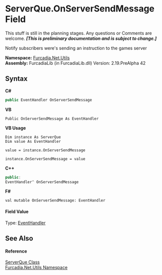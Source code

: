 # ServerQue.OnServerSendMessage Field
This stuff is still in the planning stages. Any questions or Comments are welcome. _**\[This is preliminary documentation and is subject to change.\]**_

Notify subscribers were's sending an instruction to the games server

**Namespace:**&nbsp;<a href="N_Furcadia_Net_Utils">Furcadia.Net.Utils</a><br />**Assembly:**&nbsp;FurcadiaLib (in FurcadiaLib.dll) Version: 2.19.PreAlpha 42

## Syntax

**C#**<br />
``` C#
public EventHandler OnServerSendMessage
```

**VB**<br />
``` VB
Public OnServerSendMessage As EventHandler
```

**VB Usage**<br />
``` VB Usage
Dim instance As ServerQue
Dim value As EventHandler

value = instance.OnServerSendMessage

instance.OnServerSendMessage = value
```

**C++**<br />
``` C++
public:
EventHandler^ OnServerSendMessage
```

**F#**<br />
``` F#
val mutable OnServerSendMessage: EventHandler
```


#### Field Value
Type: <a href="http://msdn2.microsoft.com/en-us/library/xhb70ccc" target="_blank">EventHandler</a>

## See Also


#### Reference
<a href="T_Furcadia_Net_Utils_ServerQue">ServerQue Class</a><br /><a href="N_Furcadia_Net_Utils">Furcadia.Net.Utils Namespace</a><br />